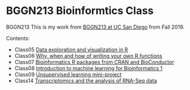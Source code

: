 # BGGN213 Bioinformtics Class
BGGN213
This is my work from [BGGN213 at UC San Diego](https://bioboot.github.io/bggn213_F19/) from Fall 2019.

Contents:
- Class05 [Data exploration and visualization in R](https://github.com/yuzhang-ucsd/BGGN213/blob/master/class05/class05.md)
- Class06 [Why, when and how of writing your own R functions](https://github.com/yuzhang-ucsd/BGGN213/blob/master/class06/class06.md)
- Class07 [Bioinformatics R packages from CRAN and BioConductor](https://github.com/yuzhang-ucsd/BGGN213/blob/master/class07/class07.md)
- Class08 [Introduction to machine learning for Bioinformatics 1](https://github.com/yuzhang-ucsd/BGGN213/blob/master/class08/class08.md)
- Class09 [Unsupervised learning mini-project](https://github.com/yuzhang-ucsd/BGGN213/blob/master/class09/class09.md)
- Class14 [Transcriptomics and the analysis of RNA-Seq data](https://github.com/yuzhang-ucsd/BGGN213/blob/master/class13/class14.md)
